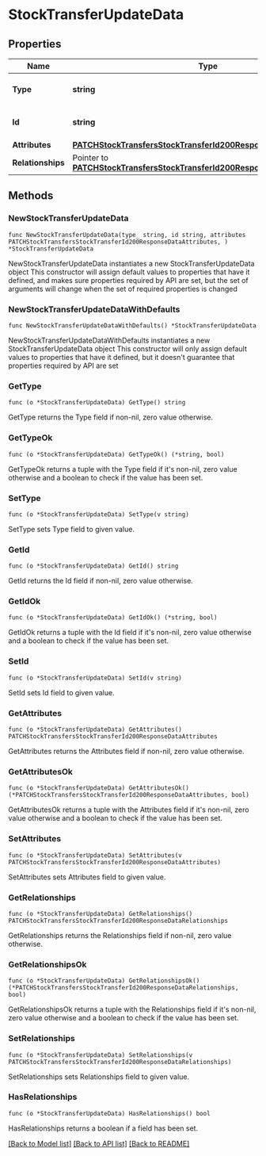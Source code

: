# StockTransferUpdateData

## Properties

Name | Type | Description | Notes
------------ | ------------- | ------------- | -------------
**Type** | **string** | The resource&#39;s type | [default to "stock_transfers"]
**Id** | **string** | The resource&#39;s id | 
**Attributes** | [**PATCHStockTransfersStockTransferId200ResponseDataAttributes**](PATCHStockTransfersStockTransferId200ResponseDataAttributes.md) |  | 
**Relationships** | Pointer to [**PATCHStockTransfersStockTransferId200ResponseDataRelationships**](PATCHStockTransfersStockTransferId200ResponseDataRelationships.md) |  | [optional] 

## Methods

### NewStockTransferUpdateData

`func NewStockTransferUpdateData(type_ string, id string, attributes PATCHStockTransfersStockTransferId200ResponseDataAttributes, ) *StockTransferUpdateData`

NewStockTransferUpdateData instantiates a new StockTransferUpdateData object
This constructor will assign default values to properties that have it defined,
and makes sure properties required by API are set, but the set of arguments
will change when the set of required properties is changed

### NewStockTransferUpdateDataWithDefaults

`func NewStockTransferUpdateDataWithDefaults() *StockTransferUpdateData`

NewStockTransferUpdateDataWithDefaults instantiates a new StockTransferUpdateData object
This constructor will only assign default values to properties that have it defined,
but it doesn't guarantee that properties required by API are set

### GetType

`func (o *StockTransferUpdateData) GetType() string`

GetType returns the Type field if non-nil, zero value otherwise.

### GetTypeOk

`func (o *StockTransferUpdateData) GetTypeOk() (*string, bool)`

GetTypeOk returns a tuple with the Type field if it's non-nil, zero value otherwise
and a boolean to check if the value has been set.

### SetType

`func (o *StockTransferUpdateData) SetType(v string)`

SetType sets Type field to given value.


### GetId

`func (o *StockTransferUpdateData) GetId() string`

GetId returns the Id field if non-nil, zero value otherwise.

### GetIdOk

`func (o *StockTransferUpdateData) GetIdOk() (*string, bool)`

GetIdOk returns a tuple with the Id field if it's non-nil, zero value otherwise
and a boolean to check if the value has been set.

### SetId

`func (o *StockTransferUpdateData) SetId(v string)`

SetId sets Id field to given value.


### GetAttributes

`func (o *StockTransferUpdateData) GetAttributes() PATCHStockTransfersStockTransferId200ResponseDataAttributes`

GetAttributes returns the Attributes field if non-nil, zero value otherwise.

### GetAttributesOk

`func (o *StockTransferUpdateData) GetAttributesOk() (*PATCHStockTransfersStockTransferId200ResponseDataAttributes, bool)`

GetAttributesOk returns a tuple with the Attributes field if it's non-nil, zero value otherwise
and a boolean to check if the value has been set.

### SetAttributes

`func (o *StockTransferUpdateData) SetAttributes(v PATCHStockTransfersStockTransferId200ResponseDataAttributes)`

SetAttributes sets Attributes field to given value.


### GetRelationships

`func (o *StockTransferUpdateData) GetRelationships() PATCHStockTransfersStockTransferId200ResponseDataRelationships`

GetRelationships returns the Relationships field if non-nil, zero value otherwise.

### GetRelationshipsOk

`func (o *StockTransferUpdateData) GetRelationshipsOk() (*PATCHStockTransfersStockTransferId200ResponseDataRelationships, bool)`

GetRelationshipsOk returns a tuple with the Relationships field if it's non-nil, zero value otherwise
and a boolean to check if the value has been set.

### SetRelationships

`func (o *StockTransferUpdateData) SetRelationships(v PATCHStockTransfersStockTransferId200ResponseDataRelationships)`

SetRelationships sets Relationships field to given value.

### HasRelationships

`func (o *StockTransferUpdateData) HasRelationships() bool`

HasRelationships returns a boolean if a field has been set.


[[Back to Model list]](../README.md#documentation-for-models) [[Back to API list]](../README.md#documentation-for-api-endpoints) [[Back to README]](../README.md)


